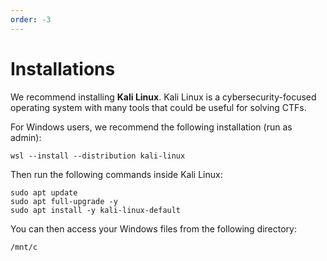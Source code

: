 ```yaml
---
order: -3
---
```


# Installations

We recommend installing **Kali Linux**. Kali Linux is a cybersecurity-focused operating system with many tools that could be useful for solving CTFs.

For Windows users, we recommend the following installation (run as admin):
```
wsl --install --distribution kali-linux
```

Then run the following commands inside Kali Linux:
```
sudo apt update
sudo apt full-upgrade -y
sudo apt install -y kali-linux-default
```

You can then access your Windows files from the following directory:
```
/mnt/c
```